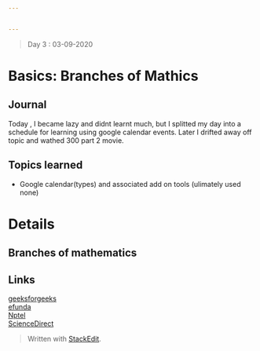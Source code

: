 ```yaml
---


---
```


<blockquote>
<p>Day 3 : 03-09-2020</p>
</blockquote>
<h1 id="basics-branches-of-mathics">Basics: Branches of Mathics</h1>
<h2 id="journal">Journal</h2>
<p>Today , I became lazy and didnt learnt much, but I splitted my day into a schedule for learning using google calendar events. Later I drifted away  off topic and wathed 300 part 2 movie.</p>
<h2 id="topics-learned">Topics learned</h2>
<ul>
<li>Google calendar(types) and associated add on tools (ulimately used none)</li>
</ul>
<h1 id="details">Details</h1>
<h2 id="branches-of-mathematics">Branches of mathematics</h2>
<h2 id="links">Links</h2>
<p><a href="https://www.geeksforgeeks.org/engineering-mathematics-tutorials/#logic">geeksforgeeks</a><br>
<a href="https://www.efunda.com/math/math_home/math.cfm">efunda</a><br>
<a href="https://nptel.ac.in/courses/111/105/111105035/">Nptel</a><br>
<a href="https://www.sciencedirect.com/book/9780128097304/engineering-mathematics-with-examples-and-applications">ScienceDirect</a></p>
<blockquote>
<p>Written with <a href="https://stackedit.io/">StackEdit</a>.</p>
</blockquote>

